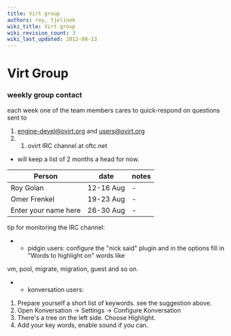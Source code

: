 ```yaml
---
title: Virt group
authors: roy, tjelinek
wiki_title: Virt group
wiki_revision_count: 3
wiki_last_updated: 2012-08-13
---
```


# Virt Group

### weekly group contact

each week one of the team members cares to quick-respond on questions sent to

1.  engine-devel@ovirt.org and users@ovirt.org
2.  1.  ovirt IRC channel at oftc.net

* will keep a list of 2 months a head for now.

| Person               | date      | notes |
|----------------------|-----------|-------|
| Roy Golan            | 12-16 Aug | -     |
| Omer Frenkel         | 19-23 Aug | -     |
| Enter your name here | 26-30 Aug | -     |

tip for monitoring the IRC channel:

*   - pidgin users: configure the "nick said" plugin and in the options fill in "Words to highlight on" words like

vm, pool, migrate, migration, guest and so on.

*   - konversation users:

1.  Prepare yourself a short list of keywords. see the suggestion above.
2.  Open Konversation -> Settings -> Configure Konversation
3.  There's a tree on the left side. Choose Highlight.
4.  Add your key words, enable sound if you can.
